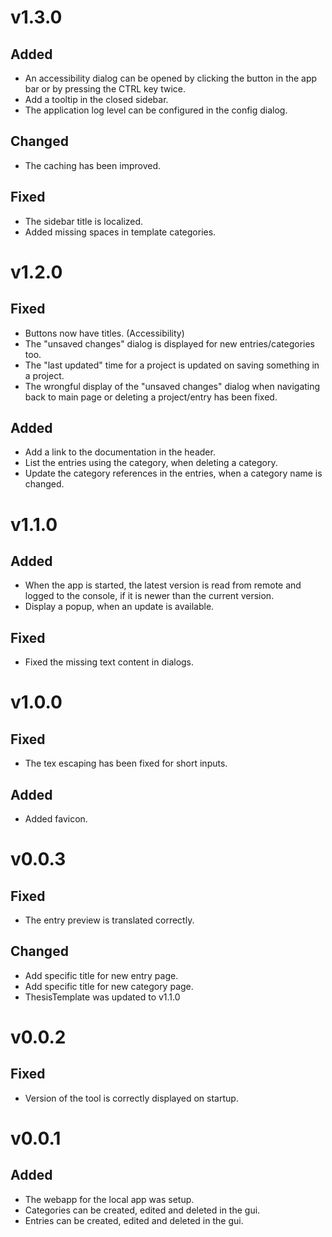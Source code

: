 # v1.3.0

## Added
- An accessibility dialog can be opened by clicking the button in the app bar or by pressing the CTRL key twice.
- Add a tooltip in the closed sidebar.
- The application log level can be configured in the config dialog.
## Changed
- The caching has been improved.
## Fixed
- The sidebar title is localized.
- Added missing spaces in template categories.

# v1.2.0

## Fixed
- Buttons now have titles. (Accessibility)
- The "unsaved changes" dialog is displayed for new entries/categories too.
- The "last updated" time for a project is updated on saving something in a project.
- The wrongful display of the "unsaved changes" dialog when navigating back to main page or deleting a project/entry has been fixed.

## Added
- Add a link to the documentation in the header.
- List the entries using the category, when deleting a category.
- Update the category references in the entries, when a category name is changed.

# v1.1.0

## Added
- When the app is started, the latest version is read from remote and logged to the console, if it is newer than the current version.
- Display a popup, when an update is available.

## Fixed
- Fixed the missing text content in dialogs.

# v1.0.0

## Fixed

- The tex escaping has been fixed for short inputs.

## Added

- Added favicon.

# v0.0.3

## Fixed

- The entry preview is translated correctly.

## Changed

- Add specific title for new entry page.
- Add specific title for new category page.
- ThesisTemplate was updated to v1.1.0

# v0.0.2

## Fixed

- Version of the tool is correctly displayed on startup.

# v0.0.1

## Added

- The webapp for the local app was setup.
- Categories can be created, edited and deleted in the gui.
- Entries can be created, edited and deleted in the gui.